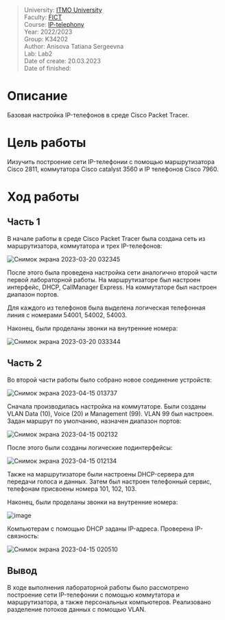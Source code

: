 > University: [ITMO University](https://itmo.ru/ru/)<br/>
> Faculty: [FICT](https://fict.itmo.ru)<br/>
> Course: [IP-telephony](https://github.com/itmo-ict-faculty/ip-telephony)<br/>
> Year: 2022/2023<br/>
> Group: K34202<br/>
> Author: Anisova Tatiana Sergeevna<br/>
> Lab: Lab2<br/>
> Date of create: 20.03.2023<br/>
> Date of finished: <br/>
# Описание
Базовая настройка IP-телефонов в среде Сisco Packet Tracer.

# Цель работы
Иизучить построение сети IP-телефонии с помощью маршрутизатора Cisco 2811, коммутатора Cisco catalyst 3560 и IP телефонов Cisco 7960.

# Ход работы
## Часть 1
В начале работы в среде Cisco Packet Tracer была создана сеть из маршрутизатора, коммутатора и трех IP-телефонов:

![Снимок экрана 2023-03-20 032345](https://user-images.githubusercontent.com/58114563/232145261-08f307c4-10f6-42ed-80c6-08bd2409f882.png)

После этого была проведена настройка сети аналогично второй части первой лабораторной работы. На маршрутизаторе был настроен интерфейс, DHCP, CallManager Express. На коммутаторе
был настроен диапазон портов. 

Для каждого из телефонов была выделена логическая телефонная линия с номерами 54001, 54002, 54003.

Наконец, были проделаны звонки на внутренние номера:

![Снимок экрана 2023-03-20 033344](https://user-images.githubusercontent.com/58114563/232146061-9faa1a13-7f27-451b-8d73-dee8f8ce1b01.png)

## Часть 2
Во второй части работы было собрано новое соединение устройств:

![Снимок экрана 2023-04-15 013737](https://user-images.githubusercontent.com/58114563/232168606-7c90d537-fbda-4a52-9ea9-105473de0a32.png)

Сначала производилась настройка на коммутаторе. Были созданы VLAN Data (10), Voice (20) и Management (99). VLAN 99 был настроен. Задан маршрут по умолчанию, назначен диапазон портов:

![Снимок экрана 2023-04-15 002132](https://user-images.githubusercontent.com/58114563/232168843-c1447b76-ea0a-4fd2-be91-66d9234d1722.png)

После этого были созданы логические подинтерфейсы:

![Снимок экрана 2023-04-15 012134](https://user-images.githubusercontent.com/58114563/232168916-e2a80a6a-a06c-4bc8-84b9-fbc98d0aac91.png)

Также на маршрутизаторе были настроены DHCP-сервера для передачи голоса и данных. Затем был настроен телефонный сервис, телефонам присвоены номера 101, 102, 103.

Наконец, были проделаны звонки на внутренние номера:

![image](https://user-images.githubusercontent.com/58114563/232169267-89f58906-43bd-4ca9-9918-daf270e03322.png)

Компьютерам с помощью DHCP заданы IP-адреса. Проверена IP-связность:

![Снимок экрана 2023-04-15 020510](https://user-images.githubusercontent.com/58114563/232169126-7dcd448a-47a2-4305-8c90-eb1ba611b5d7.png)

## Вывод
В ходе выполнения лабораторной работы было рассмотрено построение сети IP-телефонии с помощью коммутатора и маршрутизатора, а также персональных компьютеров. Реализовано разделение потоков данных с помощью VLAN.
